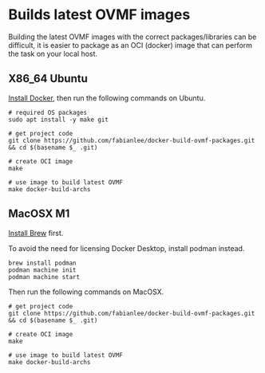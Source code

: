 # Builds latest OVMF images

Building the latest OVMF images with the correct packages/libraries can be difficult, it is easier to package as an OCI (docker) image that can perform the task on your local host.

## X86_64 Ubuntu

[Install Docker](https://fabianlee.org/2023/09/14/docker-installing-docker-ce-on-ubuntu/), then run the following commands on Ubuntu.

```
# required OS packages
sudo apt install -y make git

# get project code
git clone https://github.com/fabianlee/docker-build-ovmf-packages.git && cd $(basename $_ .git)

# create OCI image
make

# use image to build latest OVMF
make docker-build-archs
```

## MacOSX M1

[Install Brew](https://docs.brew.sh/Installation) first.

To avoid the need for licensing Docker Desktop, install podman instead.

```
brew install podman
podman machine init
podman machine start
```

Then run the following commands on MacOSX.

```
# get project code
git clone https://github.com/fabianlee/docker-build-ovmf-packages.git && cd $(basename $_ .git)

# create OCI image
make

# use image to build latest OVMF
make docker-build-archs
```
